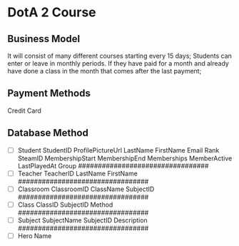 # DotA 2 Course

## Business Model
It will consist of many different courses starting every 15 days;
Students can enter or leave in monthly periods. If they have paid for a month
and already have done a class in the month that comes after the last payment;

## Payment Methods
Credit Card

## Database Method
* [ ] Student
        StudentID
        ProfilePictureUrl
        LastName
        FirstName
        Email
        Rank
        SteamID
        MembershipStart
        MembershipEnd
        Memberships
        MemberActive
        LastPlayedAt
        Group
#################################
* [ ] Teacher
        TeacherID
        LastName
        FirstName
#################################
* [ ] Classroom
        ClassroomID
        ClassName
        SubjectID
#################################        
* [ ] Class
        ClassID
        SubjectID
        Method
#################################
* [ ] Subject
        SubjectName
        SubjectID
        Description
#################################
* [ ] Hero
        Name
